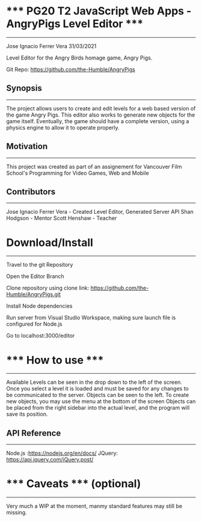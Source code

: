 # *** PG20 T2 JavaScript Web Apps  - AngryPigs Level Editor ***
---------------------------------------
Jose Ignacio Ferrer Vera
31/03/2021

Level Editor for the Angry Birds homage game, Angry Pigs. 

Git Repo: https://github.com/the-Humble/AngryPigs


## Synopsis
---------------
The project allows users to create and edit levels for a web based version of the game Angry Pigs.
This editor also works to generate new objects for the game itself.
Eventually, the game should have a complete version, using a physics engine to allow it to operate properly.


## Motivation 
---------------
This project was created as part of an assignement for Vancouver Film School's Programming for Video Games, Web and Mobile


## Contributors 
---------------
Jose Ignacio Ferrer Vera - Created Level Editor, Generated Server API
Shan Hodgson - Mentor
Scott Henshaw - Teacher

# Download/Install
---------------------------------------
Travel to the git Repository

Open the Editor Branch

Clone repository using clone link: https://github.com/the-Humble/AngryPigs.git

Install Node dependencies

Run server from Visual Studio Workspace, making sure launch file is configured for Node.js

Go to localhost:3000/editor


# *** How to use ***
---------------------------------------
Available Levels can be seen in the drop down to the left of the screen. Once you select a level it is loaded and must be saved for any changes to be communicated to the server.
Objects can be seen to the left. To create new objects, you may use the menu at the bottom of the screen
Objects can be placed from the right sidebar into the actual level, and the program will save its position.

## API Reference 
---------------
Node.js :https://nodejs.org/en/docs/
JQuery: https://api.jquery.com/jQuery.post/

# *** Caveats *** (optional)
---------------------------------------
Very much a WIP at the moment, manmy standard features may still be missing.